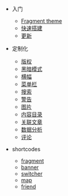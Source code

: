 - 入门  
    - [Fragment theme](README.md)
    - [快速搭建](quick-start.md)
    - [更新](CHANGELOG.md)
- 定制化
    - [版权](customize/copyright.md)
    - [黑暗模式](customize/darkmode.md)
    - [横幅](customize/banner.md)
    - [菜单栏](customize/menu.md)
    - [搜索](customize/search.md)
    - [警告](customize/admonition.md)
    - [图片](customize/picture.md)
    - [内容目录](customize/toc.md)
    - [关联文章](customize/related.md)
    - [数据分析](customize/web-analytics.md)
    - [评论](customize/social-comments.md)

- shortcodes
    - [fragment](shortcodes/fragment.md)
    - [banner](shortcodes/banner.md)
    - [switcher](shortcodes/switcher.md)
    - [map](shortcodes/map.md)
    - [friend](shortcodes/friend.md)